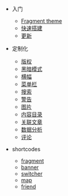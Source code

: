 - 入门  
    - [Fragment theme](README.md)
    - [快速搭建](quick-start.md)
    - [更新](CHANGELOG.md)
- 定制化
    - [版权](customize/copyright.md)
    - [黑暗模式](customize/darkmode.md)
    - [横幅](customize/banner.md)
    - [菜单栏](customize/menu.md)
    - [搜索](customize/search.md)
    - [警告](customize/admonition.md)
    - [图片](customize/picture.md)
    - [内容目录](customize/toc.md)
    - [关联文章](customize/related.md)
    - [数据分析](customize/web-analytics.md)
    - [评论](customize/social-comments.md)

- shortcodes
    - [fragment](shortcodes/fragment.md)
    - [banner](shortcodes/banner.md)
    - [switcher](shortcodes/switcher.md)
    - [map](shortcodes/map.md)
    - [friend](shortcodes/friend.md)